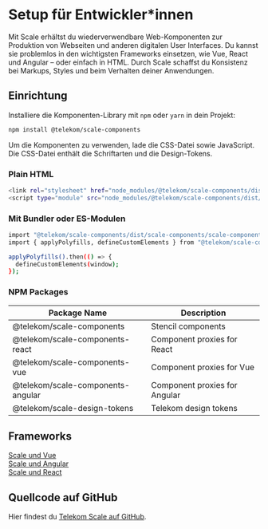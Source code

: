 # Setup für Entwickler\*innen

Mit Scale erhältst du wiederverwendbare Web-Komponenten zur Produktion von Webseiten und anderen digitalen User Interfaces. Du kannst sie problemlos in den wichtigsten Frameworks einsetzen, wie Vue, React und Angular – oder einfach in HTML. Durch Scale schaffst du Konsistenz bei Markups, Styles und beim Verhalten deiner Anwendungen.

## Einrichtung

Installiere die Komponenten-Library mit `npm` oder `yarn` in dein Projekt:

```bash
npm install @telekom/scale-components
```

Um die Komponenten zu verwenden, lade die CSS-Datei sowie JavaScript. Die CSS-Datei enthält die Schriftarten und die Design-Tokens.

### Plain HTML

```bash
<link rel="stylesheet" href="node_modules/@telekom/scale-components/dist/scale-components/scale-components.css">
<script type="module" src="node_modules/@telekom/scale-components/dist/scale-components/scale-components.js"></script>
```

### Mit Bundler oder ES-Modulen

```bash
import "@telekom/scale-components/dist/scale-components/scale-components.css";
import { applyPolyfills, defineCustomElements } from "@telekom/scale-components/loader";

applyPolyfills().then(() => {
  defineCustomElements(window);
});
```

### NPM Packages

| Package Name                      | Description                   |
| --------------------------------- | ----------------------------- |
| @telekom/scale-components         | Stencil components            |
| @telekom/scale-components-react   | Component proxies for React   |
| @telekom/scale-components-vue     | Component proxies for Vue     |
| @telekom/scale-components-angular | Component proxies for Angular |
| @telekom/scale-design-tokens      | Telekom design tokens         |

## Frameworks

[Scale und Vue](./?path=//story/scale-for-developers-scale-and-vue--page)<br/>
[Scale und Angular](./?path=/story/scale-for-developers-scale-and-angular--page)<br/>
[Scale und React](./?path=/story/scale-for-developers-scale-and-react--page)

## Quellcode auf GitHub

Hier findest du [Telekom Scale auf GitHub](https://github.com/telekom/scale/).
